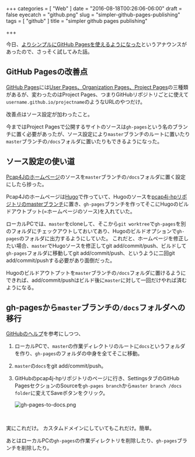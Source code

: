 +++
categories = [ "Web" ]
date = "2016-08-18T00:26:06-06:00"
draft = false
eyecatch = "github.png"
slug = "simpler-github-pages-publishing"
tags = [ "github" ]
title = "simpler github pages publishing"

+++

今日、[よりシンプルにGitHub Pagesを使えるようになった](https://github.com/blog/2228-simpler-github-pages-publishing)というアナウンスがあったので、さっそく試してみた話。

## GitHub Pagesの改善点
[GitHub Pages](https://pages.github.com/)には[User Pages、Organization Pages、Project Pages](https://help.github.com/articles/user-organization-and-project-pages/)の三種類があるが、変わったのはProject Pages、つまりGitHubリポジトリごとに使えて`username.github.io/projectname`のようなURLのやつだけ。

改善点はソース設定が加わったこと。

今まではProject Pagesで公開するサイトのソースは`gh-pages`という名のブランチに置く必要があったが、ソース設定により`master`ブランチのルートに置いたり`master`ブランチの`/docs`フォルダに置いたりもできるようになった。

## ソース設定の使い道
[Pcap4Jのホームページ](https://www.pcap4j.org/)のソースを`master`ブランチの`/docs`フォルダに置く設定にしたら捗った。

Pcap4Jのホームページは[Hugo](https://gohugo.io/)で作っていて、Hugoのソースを[pcap4j-hpリポジトリのmasterブランチ](https://github.com/kaitoy/pcap4j-hp)に置き、`gh-pages`ブランチを作ってそこにHugoのビルドアウトプット(=ホームページのソース)を入れていた。

ローカルPCでは、`master`をcloneして、そこから`git worktree`で`gh-pages`を別のフォルダにチェックアウトしておいてあり、Hugoのビルドオプションで`gh-pages`のフォルダに出力するようにしていた。
これだと、ホームページを修正したい場合、`master`でHugoソースを修正してgit add/commit/push、ビルドして`gh-pages`フォルダに移動してgit add/commit/push、というように二回git add/commit/pushする必要があり面倒だった。

Hugoのビルドアウトプットを`master`ブランチの`/docs`フォルダに置けるようにできれば、add/commit/pushはビルド後に`master`に対して一回だけやれば済むようになる。

## gh-pagesから`master`ブランチの`/docs`フォルダへの移行
[GitHubのヘルプ](https://help.github.com/articles/configuring-a-publishing-source-for-github-pages/)を参考にしつつ、

1. ローカルPCで、`master`の作業ディレクトリのルートに`docs`というフォルダを作り、`gh-pages`のフォルダの中身を全てそこに移動。
2. `master`の`docs`をgit add/commit/push。
3. GitHubのpcap4j-hpリポジトリのページに行き、SettingsタブのGitHub PagesセクションのSourceを`gh-pages branch`から`master branch /docs folder`に変えてSaveボタンをクリック。

    ![gh-pages-to-docs.png](/images/simpler-github-pages-publishing/gh-pages-to-docs.png "gh-pages-to-docs.png")

<br>

実にこれだけ。
カスタムドメインにしていてもこれだけ。簡単。

あとはローカルPCの`gh-pages`の作業ディレクトリを削除したり、`gh-pages`ブランチを削除したり。

